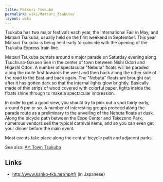 ```yaml
---
title: Matsuri Tsukuba
permalink: wiki/Matsuri_Tsukuba/
layout: wiki
---
```


Tsukuba has two major festivals each year, the International Fair in
May, and Matsuri Tsukuba, usually held on the first weekend in
September. This year Matsuri Tsukuba is being held early to coincide
with the opening of the Tsukuba Express train line.

Matsuri Tsukuba centers around a major parade on Saturday evening along
Tsuchiura-Gakuen Sen in the center of town between Nishi Odori and
Higashi Odori. A number of spectacular "Nebuta" floats will be paraded
along the route first towards the west and then back along the other
side of the road to the East and back again. The "Nebuta" floats are
brought out after it has gotten dark so that the internal lights glow
brightly. Basically made of thin strips of wood covered with colorful
paper, lights inside the floats shine through to make a spectacular
impression.

In order to get a good view, you should try to pick out a spot fairly
early, around 5 pm or so. A number of interesting groups proceed along
the parade route as a preliminary to the unveiling of the Nebuta floats
at dusk. Along the bicycle path between the Expo Center and Takezono
Park, numerous vendors sell the typical carnival items, and so you can
even get your dinner before the main event.

Most events take place along the central bicycle path and adjacent
parks.

See also: [Art Town Tsukuba](/wiki/Art_Town_Tsukuba "wikilink")

Links
-----

-   <http://www.kanko-tkb.net/hp/tf/> (in Japanese)

